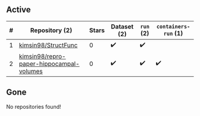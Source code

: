 ## Active
| # | Repository (2) | Stars | Dataset (2) | `run` (2) | `containers-run` (1) |
| --- | --- | --- | --- | --- | --- |
| 1 | [kimsin98/StructFunc](https://github.com/kimsin98/StructFunc) | 0 | :heavy_check_mark: | :heavy_check_mark: |  |
| 2 | [kimsin98/repro-paper-hippocampal-volumes](https://github.com/kimsin98/repro-paper-hippocampal-volumes) | 0 | :heavy_check_mark: | :heavy_check_mark: | :heavy_check_mark: |

## Gone
No repositories found!
